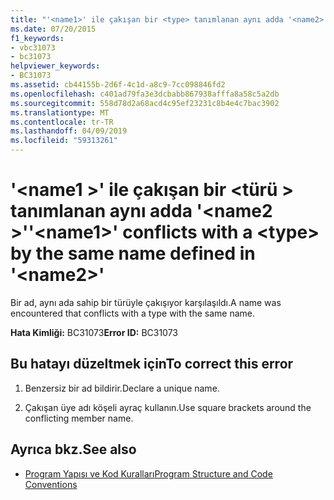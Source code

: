 ```yaml
---
title: "'<name1>' ile çakışan bir <type> tanımlanan aynı adda '<name2>'"
ms.date: 07/20/2015
f1_keywords:
- vbc31073
- bc31073
helpviewer_keywords:
- BC31073
ms.assetid: cb44155b-2d6f-4c1d-a8c9-7cc098846fd2
ms.openlocfilehash: c401ad79fa3e3dcbabb867938afffa8a58c5a2db
ms.sourcegitcommit: 558d78d2a68acd4c95ef23231c8b4e4c7bac3902
ms.translationtype: MT
ms.contentlocale: tr-TR
ms.lasthandoff: 04/09/2019
ms.locfileid: "59313261"
---
```

# <a name="name1-conflicts-with-a-type-by-the-same-name-defined-in-name2"></a><span data-ttu-id="551d7-102">'\<name1 >' ile çakışan bir \<türü > tanımlanan aynı adda '\<name2 >'</span><span class="sxs-lookup"><span data-stu-id="551d7-102">'\<name1>' conflicts with a \<type> by the same name defined in '\<name2>'</span></span>
<span data-ttu-id="551d7-103">Bir ad, aynı ada sahip bir türüyle çakışıyor karşılaşıldı.</span><span class="sxs-lookup"><span data-stu-id="551d7-103">A name was encountered that conflicts with a type with the same name.</span></span>  
  
 <span data-ttu-id="551d7-104">**Hata Kimliği:** BC31073</span><span class="sxs-lookup"><span data-stu-id="551d7-104">**Error ID:** BC31073</span></span>  
  
## <a name="to-correct-this-error"></a><span data-ttu-id="551d7-105">Bu hatayı düzeltmek için</span><span class="sxs-lookup"><span data-stu-id="551d7-105">To correct this error</span></span>  
  
1. <span data-ttu-id="551d7-106">Benzersiz bir ad bildirir.</span><span class="sxs-lookup"><span data-stu-id="551d7-106">Declare a unique name.</span></span>  
  
2. <span data-ttu-id="551d7-107">Çakışan üye adı köşeli ayraç kullanın.</span><span class="sxs-lookup"><span data-stu-id="551d7-107">Use square brackets around the conflicting member name.</span></span>  
  
## <a name="see-also"></a><span data-ttu-id="551d7-108">Ayrıca bkz.</span><span class="sxs-lookup"><span data-stu-id="551d7-108">See also</span></span>

- [<span data-ttu-id="551d7-109">Program Yapısı ve Kod Kuralları</span><span class="sxs-lookup"><span data-stu-id="551d7-109">Program Structure and Code Conventions</span></span>](../../visual-basic/programming-guide/program-structure/program-structure-and-code-conventions.md)
